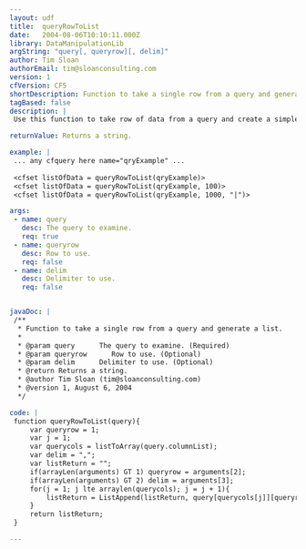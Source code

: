 ```yaml
---
layout: udf
title:  queryRowToList
date:   2004-08-06T10:10:11.000Z
library: DataManipulationLib
argString: "query[, queryrow][, delim]"
author: Tim Sloan
authorEmail: tim@sloanconsulting.com
version: 1
cfVersion: CF5
shortDescription: Function to take a single row from a query and generate a list.
tagBased: false
description: |
 Use this function to take row of data from a query and create a simple list from that row. Useful when you are querying a text file as a datasource and the columns are listed in the first row.

returnValue: Returns a string.

example: |
 ... any cfquery here name="qryExample" ...
 
 <cfset listOfData = queryRowToList(qryExample)>
 <cfset listOfData = queryRowToList(qryExample, 100)>
 <cfset listOfData = queryRowToList(qryExample, 1000, "|")>

args:
 - name: query
   desc: The query to examine.
   req: true
 - name: queryrow
   desc: Row to use.
   req: false
 - name: delim
   desc: Delimiter to use.
   req: false


javaDoc: |
 /**
  * Function to take a single row from a query and generate a list.
  * 
  * @param query      The query to examine. (Required)
  * @param queryrow      Row to use. (Optional)
  * @param delim      Delimiter to use. (Optional)
  * @return Returns a string. 
  * @author Tim Sloan (tim@sloanconsulting.com) 
  * @version 1, August 6, 2004 
  */

code: |
 function queryRowToList(query){
     var queryrow = 1;
     var j = 1;
     var querycols = listToArray(query.columnList);
     var delim = ",";
     var listReturn = "";
     if(arrayLen(arguments) GT 1) queryrow = arguments[2];
     if(arrayLen(arguments) GT 2) delim = arguments[3];
     for(j = 1; j lte arraylen(querycols); j = j + 1){
         listReturn = ListAppend(listReturn, query[querycols[j]][queryrow], delim);
     }        
     return listReturn;
 }

---
```


